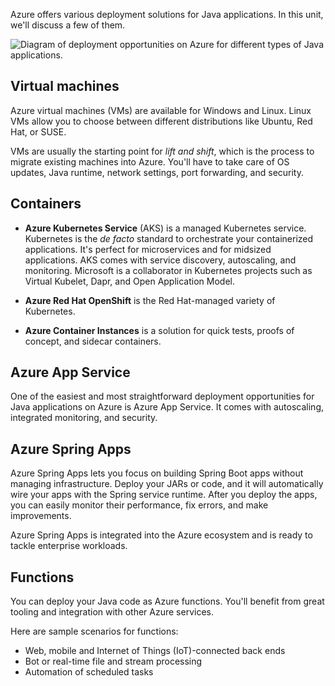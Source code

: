 Azure offers various deployment solutions for Java applications. In this unit, we'll discuss a few of them.

![Diagram of deployment opportunities on Azure for different types of Java applications.](../media/5-java-on-azure-info-graphic.jpg)

## Virtual machines  

Azure virtual machines (VMs) are available for Windows and Linux. Linux VMs allow you to choose between different distributions like Ubuntu, Red Hat, or SUSE.

VMs are usually the starting point for *lift and shift*, which is the process to migrate existing machines into Azure. You'll have to take care of OS updates, Java runtime, network settings, port forwarding, and security.

## Containers

- **Azure Kubernetes Service** (AKS) is a managed Kubernetes service. Kubernetes is the *de facto* standard to orchestrate your containerized applications. It's perfect for microservices and for midsized applications. AKS comes with service discovery, autoscaling, and monitoring. Microsoft is a collaborator in Kubernetes projects such as Virtual Kubelet, Dapr, and Open Application Model.

- **Azure Red Hat OpenShift** is the Red Hat-managed variety of Kubernetes.

- **Azure Container Instances** is a solution for quick tests, proofs of concept, and sidecar containers.

## Azure App Service

One of the easiest and most straightforward deployment opportunities for Java applications on Azure is Azure App Service. It comes with autoscaling, integrated monitoring, and security.

## Azure Spring Apps

Azure Spring Apps lets you focus on building Spring Boot apps without managing infrastructure. Deploy your JARs or code, and it will automatically wire your apps with the Spring service runtime. After you deploy the apps, you can easily monitor their performance, fix errors, and make improvements.

Azure Spring Apps is integrated into the Azure ecosystem and is ready to tackle enterprise workloads.

## Functions

You can deploy your Java code as Azure functions. You'll benefit from great tooling and integration with other Azure services.

Here are sample scenarios for functions:

- Web, mobile and Internet of Things (IoT)-connected back ends
- Bot or real-time file and stream processing
- Automation of scheduled tasks

